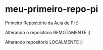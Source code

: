 # meu-primeiro-repo-pi
Primeiro Repositório da Aula de PI :)

Alterando o repositório REMOTAMENTE :)

Alterando repositório LOCALMENTE :)
